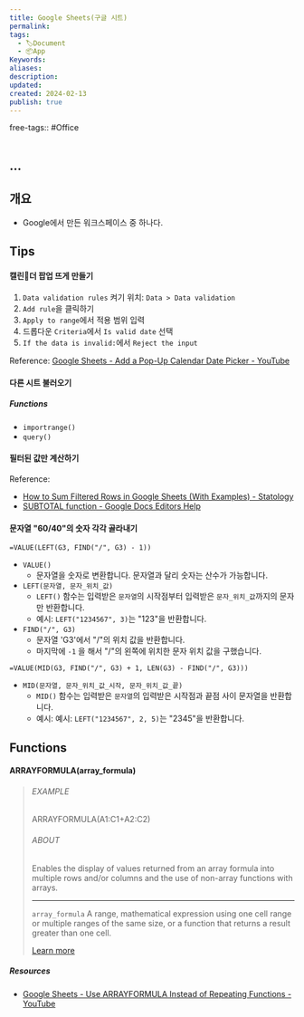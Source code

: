 ```yaml
---
title: Google Sheets(구글 시트)
permalink: 
tags:
  - 🏷️Document
  - 📦App
Keywords: 
aliases: 
description: 
updated: 
created: 2024-02-13
publish: true
---
```

free-tags:: #Office
</br>
</br>

## ...

## 개요
- Google에서 만든 워크스페이스 중 하나다. 

## Tips
#### 캘린더 팝업 뜨게 만들기

1. `Data validation rules` 켜기
   위치: `Data > Data validation`
2. `Add rule`을 클릭하기 
3. `Apply to range`에서 적용 범위 입력
4. 드롭다운 `Criteria`에서 `Is valid date` 선택
5. `If the data is invalid:`에서 `Reject the input`


Reference: [Google Sheets - Add a Pop-Up Calendar Date Picker - YouTube](https://www.youtube.com/watch?v=7ywMarY4oNQ)

#### 다른 시트 불러오기
##### Functions
- `importrange()`
- `query()`


#### 필터된 값만 계산하기
Reference:
- [How to Sum Filtered Rows in Google Sheets (With Examples) - Statology](https://www.statology.org/google-sheets-sum-filtered-rows/)
- [SUBTOTAL function - Google Docs Editors Help](https://support.google.com/docs/answer/3093649?hl=en)


#### 문자열 "60/40"의 숫자 각각 골라내기
```formula
=VALUE(LEFT(G3, FIND("/", G3) - 1))
```
- `VALUE()`
	- 문자열을 숫자로 변환합니다. 문자열과 달리 숫자는 산수가 가능합니다. 
- `LEFT(문자열, 문자_위치_값)`
	- `LEFT()` 함수는 입력받은 `문자열`의 시작점부터 입력받은 `문자_위치_값`까지의 문자만 반환합니다. 
	- 예시: `LEFT("1234567", 3)`는 "123"을 반환합니다. 
- `FIND("/", G3)`
	- 문자열 'G3'에서 "/"의 위치 값을 반환합니다. 
	- 마지막에 `-1` 을 해서 "/"의 왼쪽에 위치한 문자 위치 값을 구했습니다. 


```formula
=VALUE(MID(G3, FIND("/", G3) + 1, LEN(G3) - FIND("/", G3)))
```
- `MID(문자열, 문자_위치_값_시작, 문자_위치_값_끝)`
	- `MID()` 함수는 입력받은 `문자열`의 입력받은 시작점과 끝점 사이 문자열을 반환합니다. 
	- 예시: 예시: `LEFT("1234567", 2, 5)`는 "2345"을 반환합니다. 


## Functions

#### ARRAYFORMULA(array_formula)
>###### EXAMPLE
>ARRAYFORMULA(A1:C1+A2:C2)
>
>###### ABOUT
> Enables the display of values returned from an array formula into multiple rows and/or columns and the use of non-array functions with arrays.
>
> ---
> `array_formula`
> A range, mathematical expression using one cell range or multiple ranges of the same size, or a function that returns a result greater than one cell.
> 
> [Learn more](https://support.google.com/docs/answer/3093275?hl=en&sjid=9124382006651170583-AP#null)

##### Resources
- [Google Sheets - Use ARRAYFORMULA Instead of Repeating Functions - YouTube](https://www.youtube.com/watch?v=92C3V0GjhgA)